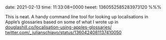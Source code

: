 date: 2021-02-13
time: 11:33:08+0000
tweet: 1360552585283973120
%%%

This is neat. A handy command line tool for looking up localisations in Apple’s glossaries based on some of what I wrote up in [douglashill.co/localisation-using-apples-glossaries/](https://douglashill.co/localisation-using-apples-glossaries/) [twitter.com/\_julianschiavo/status/1360424081137410050](https://twitter.com/_julianschiavo/status/1360424081137410050)

